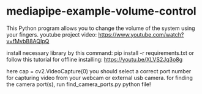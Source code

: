 # mediapipe-example-volume-control
This Python program allows you to change the volume of the system using your fingers.
youtube project video: https://www.youtube.com/watch?v=fMvbB8AQIpQ

install necessary library by this command: pip install -r requirements.txt
or follow this tutorial for offline installing: https://youtu.be/XLVS2Jq3o8g


here cap = cv2.VideoCapture(0) you should select a correct port number for capturing video from your webcam or external usb camera. for finding the camera port(s), run find_camera_ports.py python file!
